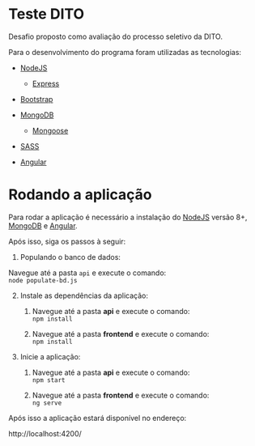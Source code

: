 # Teste DITO

Desafio proposto como avaliação do processo seletivo da DITO.

Para o desenvolvimento do programa foram utilizadas as tecnologias:

- [NodeJS](https://nodejs.org/en/)
  - [Express](https://expressjs.com/)
  
- [Bootstrap](https://getbootstrap.com/)

- [MongoDB](https://www.mongodb.com/)
  - [Mongoose](https://mongoosejs.com/)

- [SASS](https://sass-lang.com/)

- [Angular](https://angular.io/)

# Rodando a aplicação

Para rodar a aplicação é necessário a instalação do [NodeJS](https://nodejs.org/en/) versão 8+, [MongoDB](https://www.mongodb.com/) e [Angular](https://angular.io/).

Após isso, siga os passos à seguir:

1. Populando o banco de dados:

Navegue até a pasta ```api``` e execute o comando: <br>
```node populate-bd.js```

2. Instale as dependências da aplicação:
    1. Navegue até a pasta **api** e execute o comando: <br>
 ```npm install```

    2. Navegue até a pasta **frontend** e execute o comando: <br>
 ```npm install```

3. Inicie a aplicação: <br>
    1. Navegue até a pasta **api** e execute o comando: <br>
 ```npm start```

    2. Navegue até a pasta **frontend** e execute o comando: <br>
 ```ng serve```
    

Após isso a aplicação estará disponível no endereço:

http://localhost:4200/
